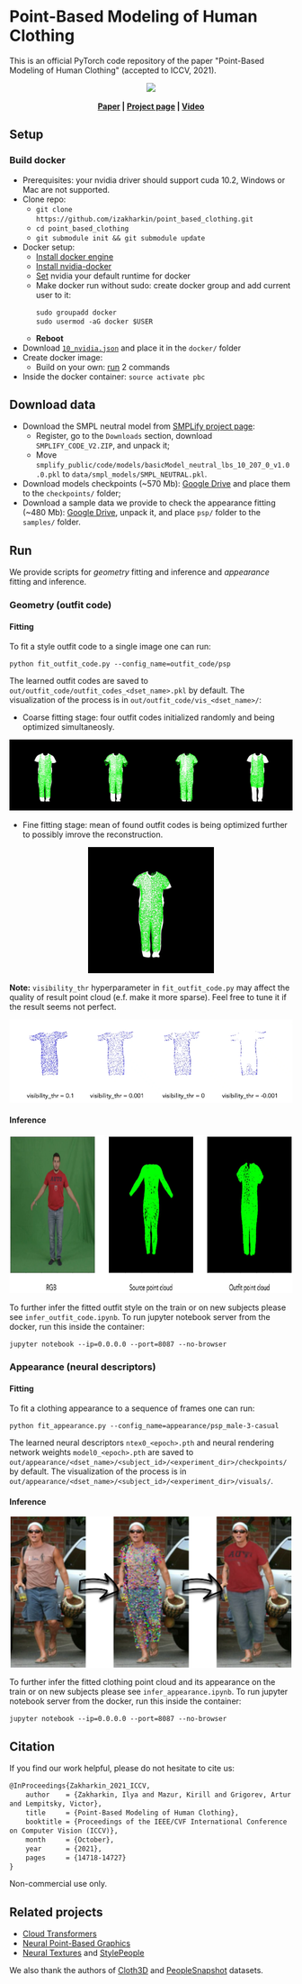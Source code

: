 # Point-Based Modeling of Human Clothing

This is an official PyTorch code repository of the paper "Point-Based Modeling of Human Clothing" (accepted to ICCV, 2021).

<p align="center"><img src="static/vton_all.gif"></p>

<p align="center">
  <b>
  <a href="https://openaccess.thecvf.com/content/ICCV2021/html/Zakharkin_Point-Based_Modeling_of_Human_Clothing_ICCV_2021_paper.html">Paper</a> 
  | <a href="https://saic-violet.github.io/point-based-clothing">Project page</a>
  | <a href="https://youtu.be/kFrAu415kDU">Video</a>
    </b>
</p>

## Setup

### Build docker

- Prerequisites: your nvidia driver should support cuda 10.2, Windows or Mac are not supported.
- Clone repo:
  - `git clone https://github.com/izakharkin/point_based_clothing.git`
  - `cd point_based_clothing`
  - `git submodule init && git submodule update`
- Docker setup:
  - [Install docker engine](https://docs.docker.com/engine/install/ubuntu/)
  - [Install nvidia-docker](https://docs.nvidia.com/datacenter/cloud-native/container-toolkit/install-guide.html)
  - [Set](https://docs.nvidia.com/datacenter/cloud-native/container-toolkit/user-guide.html#daemon-configuration-file) nvidia your default runtime for docker
  - Make docker run without sudo: create docker group and add current user to it: 
    ```
    sudo groupadd docker
    sudo usermod -aG docker $USER
    ```
  - **Reboot**
- Download [`10_nvidia.json`](https://gitlab.com/nvidia/container-images/opengl/-/blob/2dba242a538fdaa558c5f87017a7cf63eb016582/glvnd/runtime/10_nvidia.json) and place it in the `docker/` folder
- Create docker image: 
  - Build on your own: [run](./docker) 2 commands
- Inside the docker container: `source activate pbc`

## Download data

- Download the SMPL neutral model from [SMPLify project page](https://smplify.is.tue.mpg.de/login.php): 
  - Register, go to the `Downloads` section, download `SMPLIFY_CODE_V2.ZIP`, and unpack it;
  - Move `smplify_public/code/models/basicModel_neutral_lbs_10_207_0_v1.0.0.pkl` to `data/smpl_models/SMPL_NEUTRAL.pkl`.
- Download models checkpoints (~570 Mb): [Google Drive](https://drive.google.com/file/d/16QFuHhou_C4EY6GvKCgbJvgbkIycITHw/view?usp=sharing) and place them to the `checkpoints/` folder;
- Download a sample data we provide to check the appearance fitting (~480 Mb): [Google Drive](https://drive.google.com/file/d/13ma8J0-ah4sVn0uH_hYSoJ_GLMxFpoQa/view?usp=sharing), unpack it, and place `psp/` folder to the `samples/` folder.

## Run

We provide scripts for *geometry* fitting and inference and *appearance* fitting and inference.

### Geometry (outfit code)

#### Fitting

To fit a style outfit code to a single image one can run:
```
python fit_outfit_code.py --config_name=outfit_code/psp
```

The learned outfit codes are saved to `out/outfit_code/outfit_codes_<dset_name>.pkl` by default. The visualization of the process is in `out/outfit_code/vis_<dset_name>/`:

* Coarse fitting stage: four outfit codes initialized randomly and being optimized simultaneosly.

<p align="center">
  <img src="static/outfit_code_fitting_coarse.gif" alt="outfit_code_fitting_coarse">
</p>

* Fine fitting stage: mean of found outfit codes is being optimized further to possibly imrove the reconstruction.

<p align="center">
  <img src="static/outfit_code_fitting_fine.gif" alt="outfit_code_fitting_fine" width="224px">
</p>

**Note:** `visibility_thr` hyperparameter in `fit_outfit_code.py` may affect the quality of result point cloud (e.f. make it more sparse). Feel free to tune it if the result seems not perfect.

<p align="center">
  <img src="static/vis_thr_360.gif" alt="vis_thr_360">
</p>

#### Inference

<p align="center">
  <img src="static/outfit_code_inference.png" alt="outfit_code_inference" height="280px">
</p>

To further infer the fitted outfit style on the train or on new subjects please see `infer_outfit_code.ipynb`. To run jupyter notebook server from the docker, run this inside the container:

```
jupyter notebook --ip=0.0.0.0 --port=8087 --no-browser 
```

### Appearance (neural descriptors)

#### Fitting

To fit a clothing appearance to a sequence of frames one can run:
```
python fit_appearance.py --config_name=appearance/psp_male-3-casual
```

The learned neural descriptors `ntex0_<epoch>.pth` and neural rendering network weights `model0_<epoch>.pth` are saved to `out/appearance/<dset_name>/<subject_id>/<experiment_dir>/checkpoints/` by default. The visualization of the process is in `out/appearance/<dset_name>/<subject_id>/<experiment_dir>/visuals/`.

#### Inference

<p align="center">
  <img src="static/appearance_inference.png" alt="appearance_inference" width=500px>
</p>

To further infer the fitted clothing point cloud and its appearance on the train or on new subjects please see `infer_appearance.ipynb`. To run jupyter notebook server from the docker, run this inside the container:

```
jupyter notebook --ip=0.0.0.0 --port=8087 --no-browser 
```

## Citation

If you find our work helpful, please do not hesitate to cite us:

```
@InProceedings{Zakharkin_2021_ICCV,
    author    = {Zakharkin, Ilya and Mazur, Kirill and Grigorev, Artur and Lempitsky, Victor},
    title     = {Point-Based Modeling of Human Clothing},
    booktitle = {Proceedings of the IEEE/CVF International Conference on Computer Vision (ICCV)},
    month     = {October},
    year      = {2021},
    pages     = {14718-14727}
}
```

Non-commercial use only.

## Related projects

- [Cloud Transformers](https://github.com/saic-vul/cloud_transformers)
- [Neural Point-Based Graphics](https://github.com/alievk/npbg)
- [Neural Textures](https://github.com/saic-vul/neural-textures) and [StylePeople](https://github.com/saic-vul/style-people)

We also thank the authors of [Cloth3D](https://competitions.codalab.org/competitions/24768#learn_the_details) and [PeopleSnapshot](https://github.com/thmoa/videoavatars) datasets.
